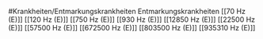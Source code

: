 #Krankheiten/Entmarkungskrankheiten
Entmarkungskrankheiten
[[70 Hz (E)]]
[[120 Hz (E)]]
[[750 Hz (E)]]
[[930 Hz (E)]]
[[12850 Hz (E)]]
[[22500 Hz (E)]]
[[57500 Hz (E)]]
[[672500 Hz (E)]]
[[803500 Hz (E)]]
[[935310 Hz (E)]]